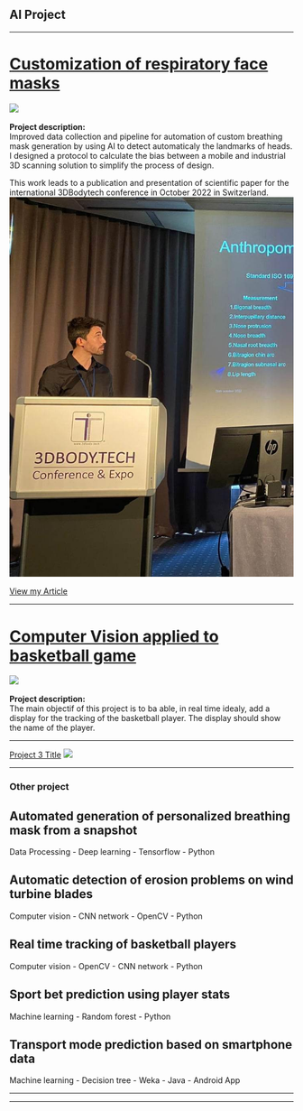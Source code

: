 ## AI Project 
---

# [Customization of respiratory face masks](/sample_page)
<img src="images/mask gif1.gif?raw=true"/>

**Project description:**   
Improved data collection and pipeline for automation of custom breathing mask generation by using AI to detect automaticaly the landmarks of heads.
I designed a protocol to calculate the bias between a mobile and industrial 3D scanning solution to simplify the process of design.

This work leads to a publication and presentation of scientific paper for the international 3DBodytech conference in October 2022 in Switzerland.
<img src="images/presentation.jpg?raw=true"/>

<a href="https://3dbody.tech/cap/papers/2022/2244agostini.pdf"> View my Article </a>

---
# [Computer Vision applied to basketball game](/sample_page)
<img src="images/dummy_thumbnail.jpg?raw=true"/>


**Project description:**   
The main objectif of this project is to ba able, in real time idealy, add a display for the tracking of the basketball player.
The display should show the name of the player. 

---
[Project 3 Title](http://example.com/)
<img src="images/dummy_thumbnail.jpg?raw=true"/>

---

### Other project

## Automated generation of personalized breathing mask from a snapshot      
Data Processing - Deep learning - Tensorflow - Python

## Automatic detection of erosion problems on wind turbine blades      
Computer vision - CNN network - OpenCV - Python

## Real time tracking of basketball players    
Computer vision - OpenCV - CNN network - Python

## Sport bet prediction using player stats    
Machine learning - Random forest - Python

## Transport mode prediction based on smartphone data   
Machine learning - Decision tree - Weka - Java - Android App

---




---
<p style="font-size:11px">
<!-- Remove above link if you don't want to attibute -->
